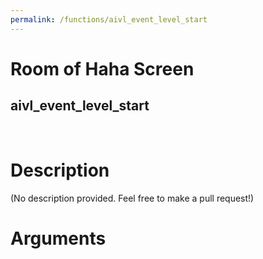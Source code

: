 ```yaml
---
permalink: /functions/aivl_event_level_start
---
```

# Room of Haha Screen  
## aivl_event_level_start  
&nbsp;  
# Description  
(No description provided. Feel free to make a pull request!) 
&nbsp;  
# Arguments


